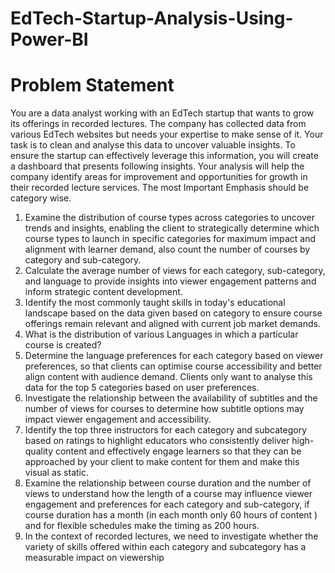 # EdTech-Startup-Analysis-Using-Power-BI
# Problem Statement  
  You are a data analyst working with an EdTech startup that wants to grow its offerings in
recorded lectures. The company has collected data from various EdTech websites but needs
your expertise to make sense of it.
Your task is to clean and analyse this data to uncover valuable insights. To ensure the startup
can effectively leverage this information, you will create a dashboard that presents following
insights. Your analysis will help the company identify areas for improvement and opportunities
for growth in their recorded lecture services.
The most Important Emphasis should be category wise.
1. Examine the distribution of course types across categories to uncover trends and
insights, enabling the client to strategically determine which course types to launch in
specific categories for maximum impact and alignment with learner demand, also count
the number of courses by category and sub-category.
2. Calculate the average number of views for each category, sub-category, and language to
provide insights into viewer engagement patterns and inform strategic content
development.
3. Identify the most commonly taught skills in today's educational landscape based on the
data given based on category to ensure course offerings remain relevant and aligned
with current job market demands.
4. What is the distribution of various Languages in which a particular course is created?
5. Determine the language preferences for each category based on viewer preferences, so
that clients can optimise course accessibility and better align content with audience
demand. Clients only want to analyse this data for the top 5 categories based on user
preferences.
6. Investigate the relationship between the availability of subtitles and the number of views
for courses to determine how subtitle options may impact viewer engagement and
accessibility.
7. Identify the top three instructors for each category and subcategory based on ratings to
highlight educators who consistently deliver high-quality content and effectively engage
learners so that they can be approached by your client to make content for them and
make this visual as static.
8. Examine the relationship between course duration and the number of views to
understand how the length of a course may influence viewer engagement and
preferences for each category and sub-category, if course duration has a month (in each
month only 60 hours of content ) and for flexible schedules make the timing as 200
hours.
9. In the context of recorded lectures, we need to investigate whether the variety of skills
offered within each category and subcategory has a measurable impact on viewership
